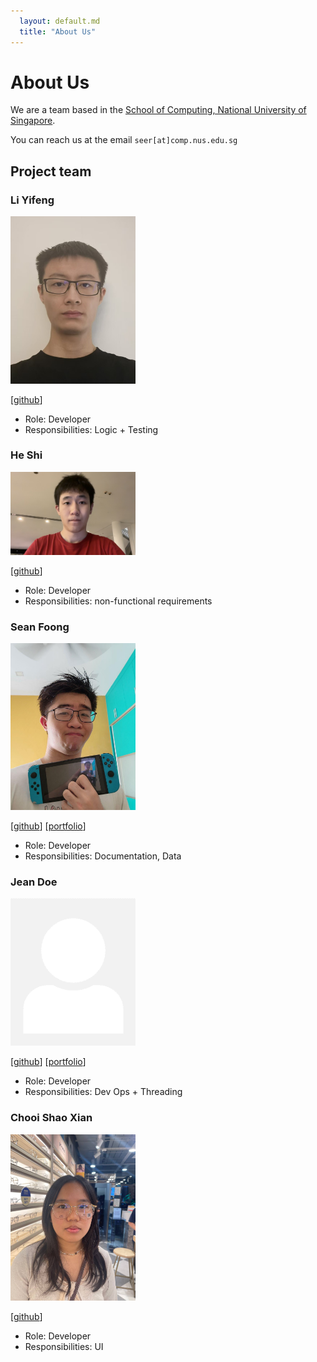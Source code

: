 ```yaml
---
  layout: default.md
  title: "About Us"
---
```


# About Us

We are a team based in the [School of Computing, National University of Singapore](http://www.comp.nus.edu.sg).

You can reach us at the email `seer[at]comp.nus.edu.sg`

## Project team

### Li Yifeng

<img src="images/charlesliyifeng.png" width="200px">

[[github](https://github.com/charlesliyifeng)]

* Role: Developer
* Responsibilities: Logic + Testing

### He Shi

<img src="images/lancehaha.png" width="200px">

[[github](http://github.com/lancehaha)]

* Role: Developer
* Responsibilities: non-functional requirements

### Sean Foong

<img src="images/seanfoongjt.png" width="200px">

[[github](http://github.com/SeanFoongjt)] [[portfolio](team/johndoe.md)]

* Role: Developer
* Responsibilities: Documentation, Data

### Jean Doe

<img src="images/johndoe.png" width="200px">

[[github](http://github.com/johndoe)]
[[portfolio](team/johndoe.md)]

* Role: Developer
* Responsibilities: Dev Ops + Threading

### Chooi Shao Xian

<img src="images/chashaobao123.png" width="200px">

[[github](http://github.com/chashaobao123)]

* Role: Developer
* Responsibilities: UI
